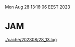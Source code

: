 Mon Aug 28 13:16:06 EEST 2023
# JAM
<a href='./cache/202308/28_13.log'>./cache/202308/28_13.log</a>
